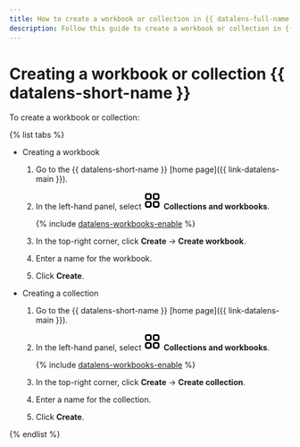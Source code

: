 ```yaml
---
title: How to create a workbook or collection in {{ datalens-full-name }}
description: Follow this guide to create a workbook or collection in {{ datalens-full-name }}.
---
```


# Creating a workbook or collection {{ datalens-short-name }}

To create a workbook or collection:

{% list tabs %}

- Creating a workbook

  1. Go to the {{ datalens-short-name }} [home page]({{ link-datalens-main }}).
  1. In the left-hand panel, select ![collections](../../_assets/console-icons/rectangles-4.svg) **Collections and workbooks**.

     {% include [datalens-workbooks-enable](../../_includes/datalens/datalens-workbooks-enable.md) %}

  1. In the top-right corner, click **Create** → **Create workbook**.
  1. Enter a name for the workbook.
  1. Click **Create**.

- Creating a collection

  1. Go to the {{ datalens-short-name }} [home page]({{ link-datalens-main }}).
  1. In the left-hand panel, select ![collections](../../_assets/console-icons/rectangles-4.svg) **Collections and workbooks**.

     {% include [datalens-workbooks-enable](../../_includes/datalens/datalens-workbooks-enable.md) %}

  1. In the top-right corner, click **Create** → **Create collection**.
  1. Enter a name for the collection.
  1. Click **Create**.

{% endlist %}
